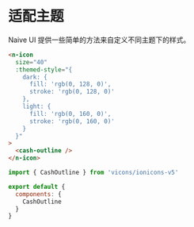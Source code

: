 # 适配主题
Naive UI 提供一些简单的方法来自定义不同主题下的样式。
```html
<n-icon
  size="40"
  :themed-style="{
    dark: {
      fill: 'rgb(0, 128, 0)',
      stroke: 'rgb(0, 128, 0)'
    },
    light: {
      fill: 'rgb(0, 160, 0)',
      stroke: 'rgb(0, 160, 0)'
    }
  }"
>
  <cash-outline />
</n-icon>
```
```js
import { CashOutline } from 'vicons/ionicons-v5'

export default {
  components: {
    CashOutline
  }
}
```